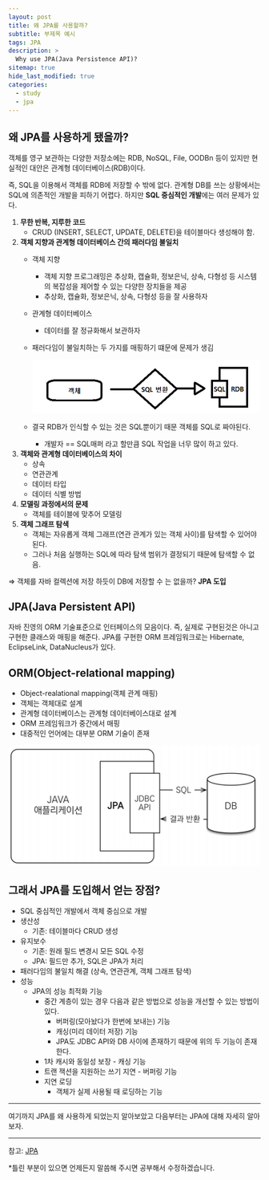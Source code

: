 ```yaml
---
layout: post
title: 왜 JPA를 사용할까?
subtitle: 부제목 예시
tags: JPA
description: >
  Why use JPA(Java Persistence API)?
sitemap: true
hide_last_modified: true
categories:
  - study
  - jpa
---
```


## 왜 JPA를 사용하게 됐을까?
객체를 영구 보관하는 다양한 저장소에는 RDB, NoSQL, File, OODBn 등이 있지만 현실적인 대안은 관계형 데이터베이스(RDB)이다.

즉, SQL을 이용해서 객체를 RDB에 저장할 수 밖에 없다. 관계형 DB를 쓰는 상황에서는 SQL에 의존적인 개발을 피하기 어렵다. 하지만 **SQL 중심적인 개발**에는 여러 문제가 있다.

1. **무한 반복, 지루한 코드**
    - CRUD (INSERT, SELECT, UPDATE, DELETE)을 테이블마다 생성해야 함.
2. **객체 지향과 관계형 데이터베이스 간의 패러다임 불일치**
    - 객체 지향
      - 객체 지향 프로그래밍은 추상화, 캡슐화, 정보은닉, 상속, 다형성 등 시스템의 복잡성을 제어할 수 있는 다양한 장치들을 제공
      - 추상화, 캡슐화, 정보은닉, 상속, 다형성 등을 잘 사용하자
    - 관계형 데이터베이스
      - 데이터를 잘 정규화해서 보관하자
    - 패러다임이 불일치하는 두 가지를 매핑하기 떄문에 문제가 생김

      ![](/assets//img/blog/study/jpa/jpa_1.png)

    - 결국 RDB가 인식할 수 있는 것은 SQL뿐이기 때문 객체를 SQL로 짜야된다.
      - 개발자 == SQL매퍼 라고 할만큼 SQL 작업을 너무 많이 하고 있다.
3. **객체와 관계형 데이터베이스의 차이**
    - 상속
    - 연관관계
    -  데이터 타입
    -  데이터 식별 방법
4. **모델링 과정에서의 문제**
    -  객체를 테이블에 맞추어 모델링
5. **객체 그래프 탐색**
    - 객체는 자유롭게 객체 그래프(연관 관계가 있는 객체 사이)를 탐색할 수 있어야 된다.
    - 그러나 처음 실행하는 SQL에 따라 탐색 범위가 결정되기 때문에 탐색할 수 없음.

⇒ 객체를 자바 컬렉션에 저장 하듯이 DB에 저장할 수 는 없을까? **JPA 도입**

## JPA(Java Persistent API)
자바 진영의 ORM 기술표준으로 인터페이스의 모음이다. 즉, 실제로 구현된것은 아니고 구현한 클래스와 매핑을 해준다. JPA를 구현한 ORM 프레임워크로는 Hibernate, EclipseLink, DataNucleus가 있다.

## ORM(Object-relational mapping)
- Object-realational mapping(객체 관계 매핑)
- 객체는 객체대로 설계
- 관계형 데이터베이스는 관계형 데이터베이스대로 설계
- ORM 프레임워크가 중간에서 매핑
- 대중적인 언어에는 대부분 ORM 기술이 존재

![](/assets//img/blog/study/jpa/jpa_2.png)

## 그래서 JPA를 도입해서 얻는 장점?
- SQL 중심적인 개발에서 객체 중심으로 개발
- 생산성
  - 기존: 테이블마다 CRUD 생성
- 유지보수
  - 기존: 원래 필드 변경시 모든 SQL 수정
  - JPA: 필드만 추가, SQL은 JPA가 처리
- 패러다임의 불일치 해결 (상속, 연관관계, 객체 그래프 탐색)
- 성능
  - JPA의 성능 최적화 기능
    - 중간 계층이 있는 경우 다음과 같은 방법으로 성능을 개선할 수 있는 방법이 있다.
      - 버퍼링(모아놨다가 한번에 보내는) 기능
      - 캐싱(미리 데이터 저장) 기능
      - JPA도 JDBC API와 DB 사이에 존재하기 때문에 위의 두 기능이 존재한다.
    - 1차 캐시와 동일성 보장 - 캐싱 기능
    - 트랜 잭션을 지원하는 쓰기 지연 - 버퍼링 기능
    - 지연 로딩
      - 객체가 실제 사용될 때 로딩하는 기능

---
여기까지 JPA를 왜 사용하게 되었는지 알아보았고 다음부터는 JPA에 대해 자세히 알아보자.

---

참고:
[JPA](https://www.inflearn.com/course/ORM-JPA-Basic#)

*틀린 부분이 있으면 언제든지 말씀해 주시면 공부해서 수정하겠습니다.
